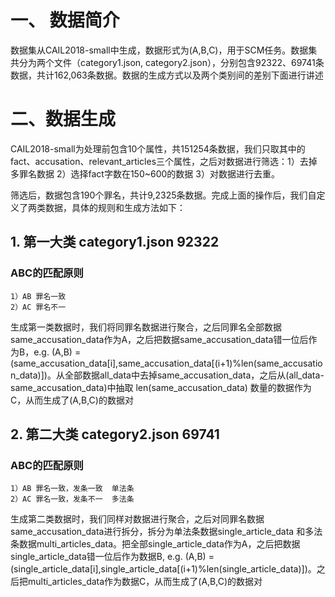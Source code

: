 # 一、 数据简介

数据集从CAIL2018-small中生成，数据形式为(A,B,C)，用于SCM任务。数据集共分为两个文件（category1.json, category2.json），分别包含92322、69741条数据，共计162,063条数据。数据的生成方式以及两个类别间的差别下面进行讲述

# 二、数据生成

CAIL2018-small为处理前包含10个属性，共151254条数据，我们只取其中的fact、accusation、relevant_articles三个属性，之后对数据进行筛选：1）去掉多罪名数据 2）选择fact字数在150~600的数据 3）对数据进行去重。

筛选后，数据包含190个罪名，共计9,2325条数据。完成上面的操作后，我们自定义了两类数据，具体的规则和生成方法如下：

## 1. 第一大类  category1.json  92322
   ### ABC的匹配原则
    1）AB 罪名一致
    2）AC 罪名不一

生成第一类数据时，我们将同罪名数据进行聚合，之后同罪名全部数据same_accusation_data作为A，之后把数据same_accusation_data错一位后作为B，e.g. (A,B) = (same_accusation_data[i],same_accusation_data[(i+1)%len(same_accusation_data)])。从全部数据all_data中去掉same_accusation_data，之后从(all_data-same_accusation_data)中抽取 len(same_accusation_data) 数量的数据作为C，从而生成了(A,B,C)的数据对

## 2. 第二大类  category2.json  69741
   ### ABC的匹配原则 
    1）AB 罪名一致，发条一致  单法条  
    2）AC 罪名一致，发条不一  多法条

生成第二类数据时，我们同样对数据进行聚合，之后对同罪名数据same_accusation_data进行拆分，拆分为单法条数据single_article_data 和多法条数据multi_articles_data。把全部single_article_data作为A，之后把数据single_article_data错一位后作为数据B, e.g. (A,B) = (single_article_data[i],single_article_data[(i+1)%len(single_article_data)])。之后把multi_articles_data作为数据C，从而生成了(A,B,C)的数据对